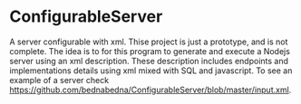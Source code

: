 # ConfigurableServer
 A server configurable with xml.
 Thise project is just a prototype, and is not complete.
 The idea is to for this program to generate and execute a Nodejs server using an xml description.
 These description includes endpoints and implementations details using xml mixed with SQL and javascript.
 To see an example of a server check https://github.com/bednabedna/ConfigurableServer/blob/master/input.xml. 
